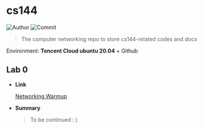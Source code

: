 # cs144

![Author](https://img.shields.io/badge/Author-Vincent-brightgreen)
![Commit](https://img.shields.io/github/last-commit/xxxVincent-L/cs144)
> The computer networking repo to store cs144-related codes and docs

Environment: **Tencent Cloud ubuntu 20.04** + Github

## Lab 0 
* **Link**

  [Networking Warmup](https://github.com/xxxVincent-L/cs144/tree/master/sponge/)
  
* **Summary**


  >To be continued : )                                                                                                                                                                                                                                                                                                                                                                                                                                                                                                                                                                                                                                                                                                                                 